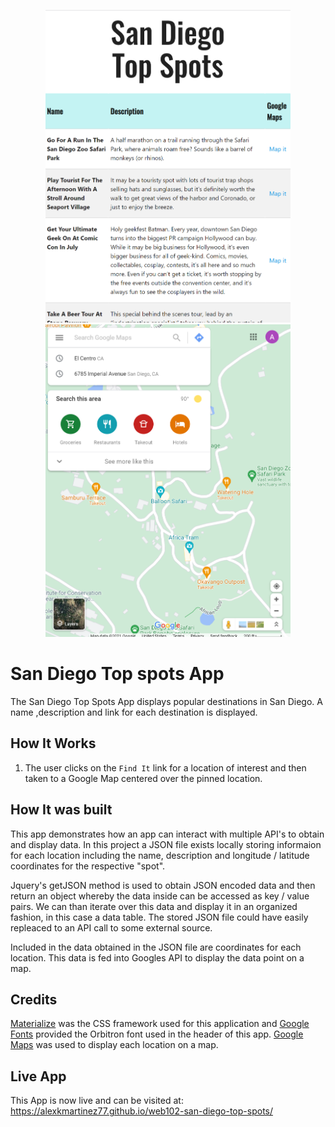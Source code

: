 <p align="middle">
  <img src="./images/sdTopSpotsApp1.png" height="500"/>
  <img src="./images/sdTopSpotsApp2.png" height="500"/> 
</p>

# San Diego Top spots App

The San Diego Top Spots App displays popular destinations in San Diego. A name
,description and link for each destination is displayed.

## How It Works

1. The user clicks on the `Find It` link for a location of interest and then taken
to a Google Map centered over the pinned location.

## How It was built

This app demonstrates how an app can interact with multiple API's to obtain and display
data. In this project a JSON file exists locally storing informaion for each location
including the name, description and longitude / latitude coordinates for the respective
"spot".

Jquery's getJSON method is used to obtain JSON encoded data and then return an object 
whereby the data inside can be accessed as key / value pairs. We can than iterate over
this data and display it in an organized fashion, in this case a data table. The stored
JSON file could have easily repleaced to an API call to some external source. 

Included in the data obtained in the JSON file are coordinates for each location. This data
is fed into Googles API to display the data point on a map. 

## Credits

[Materialize] was the CSS framework used for this application and [Google Fonts] provided
the Orbitron font used in the header of this app. [Google Maps] was used to display each 
location on a map.

[Google Fonts]: https://fonts.google.com/ 
[Materialize]: https://materializecss.com/
[Google Maps]: https://www.google.com/maps

## Live App

This App is now live and can be visited at: https://alexkmartinez77.github.io/web102-san-diego-top-spots/


